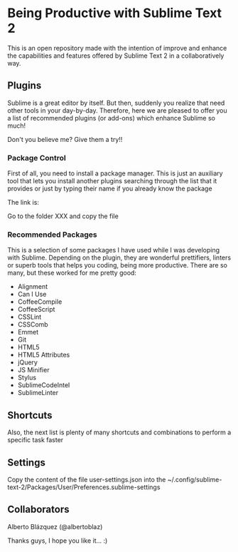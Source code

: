 # Being Productive with Sublime Text 2

This is an open repository made with the intention of improve and enhance the capabilities and features offered by Sublime Text 2 in a collaboratively way.



## Plugins

Sublime is a great editor by itself. But then, suddenly you realize that need other tools in your day-by-day. Therefore, here we are pleased to offer you a list of recommended plugins (or add-ons) which enhance Sublime so much!

Don't you believe me? Give them a try!!



### Package Control

First of all, you need to install a package manager. This is just an auxiliary tool that lets you install another plugins searching through the list that it provides or just by typing their name if you already know the package

The link is:

Go to the folder XXX and copy the file



### Recommended Packages

This is a selection of some packages I have used while I was developing with Sublime. Depending on the plugin, they are wonderful prettifiers, linters or superb tools that helps you coding, being more productive. There are so many, but these worked for me pretty good:

- Alignment
- Can I Use
- CoffeeCompile
- CoffeeScript
- CSSLint
- CSSComb
- Emmet
- Git
- HTML5
- HTML5 Attributes
- jQuery
- JS Minifier
- Stylus
- SublimeCodeIntel
- SublimeLinter


## Shortcuts

Also, the next list is plenty of many shortcuts and combinations to perform a specific task faster



## Settings

Copy the content of the file user-settings.json into the ~/.config/sublime-text-2/Packages/User/Preferences.sublime-settings



## Collaborators

Alberto Blázquez (@albertoblaz)


Thanks guys, I hope you like it... :)

